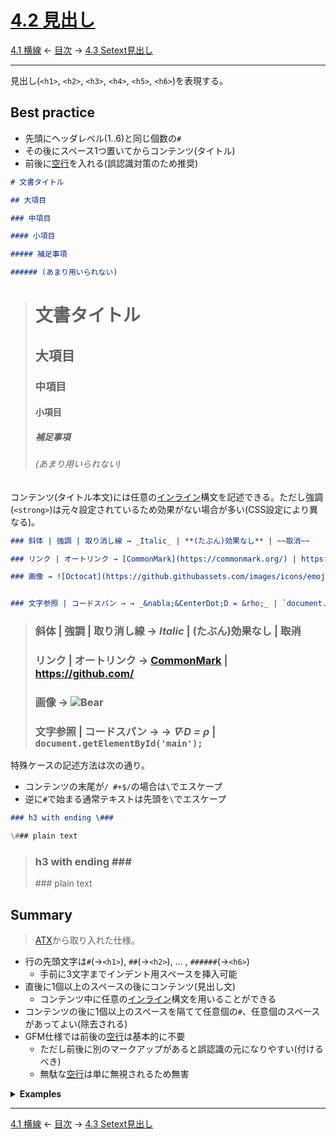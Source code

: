 # [4.2 見出し](https://higuma.github.io/github-flabored-markdown/#atx-headings)

[4.1 横線](thematic-breaks.md)
← [目次](index.md) →
[4.3 Setext見出し](setext-headings.md)

------------------------------------------------------------------------

見出し(`<h1>`, `<h2>`, `<h3>`, `<h4>`, `<h5>`, `<h6>`)を表現する。

## Best practice

* 先頭にヘッダレベル(1..6)と同じ個数の`#`
* その後にスペース1つ置いてからコンテンツ(タイトル)
* 前後に[空行]を入れる(誤認識対策のため推奨)

```markdown
# 文書タイトル

## 大項目

### 中項目

#### 小項目

##### 補足事項

###### (あまり用いられない)
```

> # 文書タイトル
> 
> ## 大項目
> 
> ### 中項目
> 
> #### 小項目
> 
> ##### 補足事項
> 
> ###### (あまり用いられない)

コンテンツ(タイトル本文)には任意の[インライン]構文を記述できる。ただし強調(`<strong>`)は元々設定されているため効果がない場合が多い(CSS設定により異なる)。

```markdown
### 斜体 | 強調 | 取り消し線 → _Italic_ | **(たぶん)効果なし** | ~~取消~~

### リンク | オートリンク → [CommonMark](https://commonmark.org/) | https://github.com/

### 画像 → ![Octocat](https://github.githubassets.com/images/icons/emoji/octocat.png)


### 文字参照 | コードスパン → → _&nabla;&CenterDot;D = &rho;_ | `document.getElementById('main');`
```

> ### 斜体 | 強調 | 取り消し線 → _Italic_ | **(たぶん)効果なし** | ~~取消~~
> 
> ### リンク | オートリンク → [CommonMark](https://commonmark.org/) | https://github.com/
> 
> ### 画像 → ![Bear](https://github.githubassets.com/images/icons/emoji/octocat.png?v8)
> 
> ### 文字参照 | コードスパン → → _&nabla;&CenterDot;D = &rho;_ | `document.getElementById('main');`

特殊ケースの記述方法は次の通り。

* コンテンツの末尾が`/ #+$/`の場合は`\`でエスケープ
* 逆に`#`で始まる通常テキストは先頭を`\`でエスケープ

```markdown
### h3 with ending \###

\### plain text
```

> ### h3 with ending \###
> 
> \### plain text

## Summary

> [ATX]から取り入れた仕様。

* 行の先頭文字は`#`(→`<h1>`), `##`(→`<h2>`), ... , `######`(→`<h6>`)
    * 手前に3文字までインデント用スペースを挿入可能
* 直後に1個以上のスペースの後にコンテンツ(見出し文)
    * コンテンツ中に任意の[インライン]構文を用いることができる
* コンテンツの後に1個以上のスペースを隔てて任意個の`#`、任意個のスペースがあってよい(除去される)
* GFM仕様では前後の[空行]は基本的に不要
    * ただし前後に別のマークアップがあると誤認識の元になりやすい(付けるべき)
    * 無駄な[空行]は単に無視されるため無害

</details>

<details>
<summary><strong>Examples</strong></summary>

GFM仕様では前後の[空行]は不要。

```markdown
# h1
## h2
### h3
#### h4
##### h5
###### h6
```

> # h1
> ## h2
> ### h3
> #### h4
> ##### h5
> ###### h6

> ただし優先度がより高いマークアップが前後にないことが条件。

HTMLの[見出し]要素は``<h6>``までのため、7つ以上はテキストとして扱われる。

```markdown
####### foo
```

> ####### foo

`#`, `##`, `###`, ...とコンテンツの間にはスペースが必要(ないとテキストとして扱われる)。なお2つ以上スペースを挿入しても縮約されて同じ出力になる。

```markdown
### h3
###     h3
###text
```

> ### h3
> ###     h3
> ###text

> 昔はスペースなしの文法(例: `##Title`)を使える実装もあったと推測される(→ [Stack Overflow文例](https://stackoverflow.com/questions/27981247/github-markdown-same-page-link))。今はスペースが必須なので注意。

ATX headingの形式に一致する行を通常テキスト([パラグラフ])として扱う場合は`\`でエスケープする。

```markdown
\## escaped text

#\# another escaped text
```

> \## escaped text
> 
> #\# another escaped text

コンテンツには任意の[インライン]を挿入できる。

```markdown
# foo *bar* \*baz\*
## Example Domain - <https://www.example.com/>
```

> # foo *bar* \*baz\*
> ## Example Domain - <https://www.example.com/>

先頭に3つまでスペースを挿入できる。4つ以上は[インデント方式コードブロック]と認識される。

```markdown
#### h4
 ### h3
  ## h2
   # h1
    # Indented code block
```

> #### h4
>  ### h3
>   ## h2
>    # h1
>     # Indented code block

行末に1個以上の空白文字、1個以上の`#`、任意個の空白文字の順([正規表現]では``/\s+#+\s*$/``)があってよい(処理時に除去)。またスペースを挟まずに`#`で終了している場合はテキストとしてそのまま出力する。

```markdown
### h3 ###
### h3   ###   
### h3 ### ###
### h3###
```

> ### h3 ###
> ### h3   ###   
> ### h3 ### ###
> ### h3###

逆に末尾の`#`を文字として表示する場合は`\`でエスケープする。

```markdown
# h1 \#
## h2 #\##
### h3 \###
```

> # h1 \#
> ## h2 #\##
> ### h3 \###

その他のポイントは次の通り(例文略)。

* 前後に[空行]は不要、ただし他の処理系も考慮すると付けた方が安全(見やすさの効果もある)
* コンテンツは空でもよい

> CommonMark/GFM仕様では前後の[空行]は不要だが、他のMarkdown方言で必要なものもある。また先頭にインデント(空白3文字まで)がある場合、その手前の構文が[リストアイテム]だとそのインデントと認識される。リストの内部に見出しを使うことは通常ないので紛らわしいことはしない方が確実。

</details>

------------------------------------------------------------------------

[4.1 横線](thematic-breaks.md)
← [目次](index.md) →
[4.3 Setext見出し](setext-headings.md)

[ATX]: https://en.wikipedia.org/wiki/Aaron_Swartz#atx
[ATX headings]: #42-atx-headings
[コードフェンス]: https://higuma.github.io/github-flabored-markdown/#code-fence
[CommonMark]: https://commonmark.org/
[info string]: https://higuma.github.io/github-flabored-markdown/#info-string
[Markdown]: https://ja.wikipedia.org/wiki/Markdown
[Setext]: https://en.wikipedia.org/wiki/Setext
[Setext heading]: #43-setext-headings
[インデント方式コードブロック]: #44-indented-code-blocks
[インライン]: inlines.md
[コードフェンス]: https://higuma.github.io/github-flabored-markdown/#code-fence
[シンタックスハイライト]: https://ja.wikipedia.org/シンタックスハイライト
[フェンスドコードブロック]: #45-fenced-code-blocks
[リスト]: lists.md
[リンク]: https://higuma.github.io/github-flabored-markdown/#links
[リンク参照定義]: https://higuma.github.io/github-flabored-markdown/#link-reference-definition
[リンクラベル]: https://higuma.github.io/github-flabored-markdown/#link-label
[リンク先]: https://higuma.github.io/github-flabored-markdown/#link-destination
[リンクタイトル]: https://higuma.github.io/github-flabored-markdown/#link-title
[パラグラフ]: #48-paragraphs
[空行]: #49-blank-lines
[空白文字]: https://higuma.github.io/github-flabored-markdown/#whitespace-character
[正規表現]: https://deeloper.mozilla.org/ja/docs/Web/JavaScript/Guide/Regular_Expressions
[見出し]: #42-atx-headings
